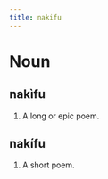 ```yaml
---
title: nakifu
---
```


Noun
================================

nakìfu
----------------

1. A long or epic poem.

nakífu
---------------

1. A short poem.
